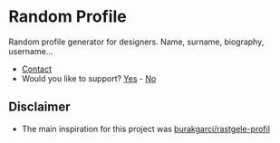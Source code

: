 # Random Profile

Random profile generator for designers. Name, surname, biography, username...

- [Contact](mailto:hasansezertasan@gmail.com)
- Would you like to support? [Yes](https://github.com/hasansezertasan) - [No](https://www.google.com/search?q=a+dumb+priest+never+got+a+parish)

## Disclaimer

- The main inspiration for this project was [burakgarci/rastgele-profil](https://github.com/burakgarci/rastgele-profil)
